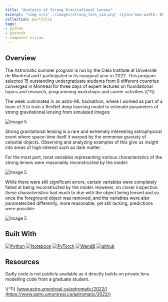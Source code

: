 ```yaml
---
title: "Analysis of Strong Gravitational Lenses"
excerpt: "<img src='../images/strong_lens_sim.png' style='max-width: 60%; display: inline-block;'>"
collection: portfolio
tags:
- python
- pytorch
- computer vision
---
```


## Overview 

The Astromatic summer program is run by the Ciela Institute at Université de Montréal and I participated in its inaugural year in 2022. This program selected 15 outstanding undergraduate students from 8 different countries converged in Montréal for three days of expert lectures on foundational topics and research, programming workshops and career activities.\\(^1\\) 

The week culminated in an astro-ML hackathon, where I worked as part of a team of 3 to train a ResNet deep learning model to estimate parameters of strong gravitational lensing from simulated images:

<img src="../../images/strong_lens_sim.png" alt="Image 5" style="max-width: 70%; display: inline-block;">

Strong gravitational lensing is a rare and extremely interesting astrophysical event where space-time itself it warped by the emmense graviaty of celestial objects. Observing and analyzing examples of this give us insight into areas of high interest such as dark matter.

For the most part, most variables representing various characteristics of the strong lenses were reasonably reconstructed by the model:

<img src="../../images/lens_results_1.png" alt="Image 5" style="max-width: 100%; display: inline-block;">

While there were still significant errors, certain variables were completely failed at being reconstructed by the model. However, on closer inspection these characteristics had much to due with the object being lensed and so once the foreground object was removed, and the variables were also parameterized differently, more reasonable, yet still lacking, predictions were possible:

<img src="../../images/lens_results_2.png" alt="Image 5" style="max-width: 70%; display: inline-block;">

## Built With
[![Python][python]][python-url]
[![Notebook][notebook]][notebook-url] 
[![PyTorch][pytorch]][pytorch-url]
[![WandB][wandb]][wandb-url] 
[![github][github]][github-url]

[github]: https://img.shields.io/badge/github-%23121011.svg?style=for-the-badge&logo=github&logoColor=white
[github-url]: https://github.com/

[python]: https://img.shields.io/badge/Python-3776AB?style=for-the-badge&logo=python&logoColor=white
[python-url]: https://www.python.org/

[notebook]: https://img.shields.io/badge/Made%20with-Jupyter-orange?style=for-the-badge&logo=Jupyter
[notebook-url]: https://jupyter.org/

[wandb]: https://img.shields.io/badge/Weights_&_Biases-FFBE00?style=for-the-badge&logo=WeightsAndBiases&logoColor=white
[wandb-url]: https://wandb.ai/site

[pytorch]: https://img.shields.io/badge/PyTorch-%23EE4C2C.svg?style=for-the-badge&logo=PyTorch&logoColor=white
[pytorch-url]: https://pytorch.org/

[vscode]: https://img.shields.io/badge/Visual%20Studio%20Code-0078d7.svg?style=for-the-badge&logo=visual-studio-code&logoColor=white
[vscode-url]: https://code.visualstudio.com/


## Resources

Sadly code is not publicly available as it directly builds on private lens modelling code from a graduate student.


\\(^1\\) [www.astro.umontreal.ca/astromatic/2022/](https://www.astro.umontreal.ca/astromatic/2022/)